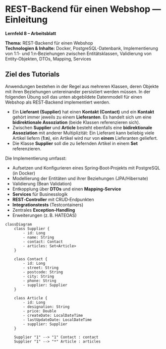 
# REST-Backend für einen Webshop — Einleitung

**Lernfeld 8 – Arbeitsblatt**

**Thema:** REST-Backend für einen Webshop  
**Technologien & Inhalte:** Docker, PostgreSQL-Datenbank, Implementierung von 1:1- und 1:n‑Beziehungen zwischen Entitätsklassen, Validierung von Entity‑Objekten, DTOs, Mapping, Services

## Ziel des Tutorials
Anwendungen bestehen in der Regel aus mehreren Klassen, deren Objekte mit ihren Beziehungen untereinander persistiert werden müssen. In der folgenden Übung soll das unten abgebildete Datenmodell für einen Webshop als REST‑Backend implementiert werden.

- Ein **Lieferant (Supplier)** hat einen **Kontakt (Contact)** und ein **Kontakt** gehört immer jeweils zu einem **Lieferanten**. Es handelt sich um eine **bidirektionale Assoziation** (beide Klassen referenzieren sich).
- Zwischen **Supplier** und **Article** besteht ebenfalls eine **bidirektionale Assoziation** mit anderer Multiplizität: Ein Lieferant kann beliebig viele Artikel liefern (**1:n**), ein Artikel wird nur von **einem** Lieferanten geliefert.
- Die Klasse **Supplier** soll die zu liefernden Artikel in einem **Set** referenzieren.

Die Implementierung umfasst:
- Aufsetzen und Konfigurieren eines Spring‑Boot‑Projekts mit PostgreSQL (in Docker)
- Modellierung der Entitäten und ihrer Beziehungen (JPA/Hibernate)
- Validierung (Bean Validation)
- Entkopplung über **DTOs** und einen **Mapping‑Service**
- **Services** für Businesslogik
- **REST‑Controller** mit CRUD‑Endpunkten
- **Integrationstests** (Testcontainers)
- Zentrales **Exception‑Handling**
- Erweiterungen (z. B. HATEOAS)

```mermaid
classDiagram
    class Supplier {
        - id: Long
        - name: String
        - contact: Contact
        - articles: Set<Article>
    }

    class Contact {
        - id: Long
        - street: String
        - postcode: String
        - city: String
        - phone: String
        - supplier: Supplier
    }

    class Article {
        - id: Long
        - designation: String
        - price: Double
        - createDate: LocalDateTime
        - lastUpdateDate: LocalDateTime
        - supplier: Supplier
    }

    Supplier "1" --> "1" Contact : contact
    Supplier "1" --> "*" Article : articles
```